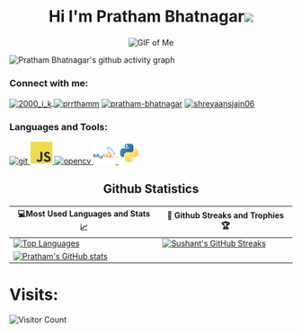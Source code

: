 <h1 align="center">Hi I'm Pratham Bhatnagar<img src="https://raw.githubusercontent.com/aemmadi/aemmadi/master/wave.gif" width="30px"></h1>
<p align="center"> 
<img align="center" alt="GIF of Me" src="https://raw.githubusercontent.com/abhisheknaiidu/abhisheknaiidu/master/code.gif" width="650px"/>
</p>


  ![Pratham Bhatnagar's github activity graph](https://activity-graph.herokuapp.com/graph?username=pratham-bhatnagar&theme=react-dark)




<h3 align="left">Connect with me:</h3>
<p align="left">
<a href="mailto:prathambhatnagar2803@gmail.com?'Reching out to you'='Hi, I want to enwuire about...'" rel="noopener" target="_blank"><img align="center" src="https://image.flaticon.com/icons/png/512/732/732200.png" alt="2000_i_k" height="40" width="40" /></fa>

</a>
  <a href="https://twitter.com/prrthamm" target="blank"
    ><img
      align="center"
      src="https://raw.githubusercontent.com/rahuldkjain/github-profile-readme-generator/master/src/images/icons/Social/twitter.svg"
      alt="prrthamm"
      height="30"
      width="40"
  /></a>
  <a href="https://www.linkedin.com/in/pratham-bhatnagar/" target="blank"
    ><img
      align="center"
      src="https://raw.githubusercontent.com/rahuldkjain/github-profile-readme-generator/master/src/images/icons/Social/linked-in-alt.svg"
      alt="pratham-bhatnagar"
      height="30"
      width="40"
  /></a>
  <a href="https://instagram.com/prrthamm" target="blank"
    ><img
      align="center"
      src="https://raw.githubusercontent.com/rahuldkjain/github-profile-readme-generator/master/src/images/icons/Social/instagram.svg"
      alt="shreyaansjain06"
      height="30"
      width="40"
  /></a>
</p>
<h3 align="left">Languages and Tools:</h3>
 <a href="https://git-scm.com/" target="_blank">
    <img
      src="https://www.vectorlogo.zone/logos/git-scm/git-scm-icon.svg"
      alt="git"
      width="40"
      height="40"
    />
  </a>
   <a
    href="https://developer.mozilla.org/en-US/docs/Web/JavaScript"
    target="_blank"
  >
    <img
      src="https://raw.githubusercontent.com/devicons/devicon/master/icons/javascript/javascript-original.svg"
      alt="javascript"
      width="40"
      height="40"
    />
  <img src="https://www.vectorlogo.zone/logos/opencv/opencv-icon.svg" alt="opencv" width="40" height="40"/> </a>
  </a>
    <a href="https://www.mysql.com/" target="_blank">
    <img
      src="https://raw.githubusercontent.com/devicons/devicon/master/icons/mysql/mysql-original-wordmark.svg"
      alt="mysql"
      width="40"
      height="40"
    />
  </a>
    <a href="https://www.python.org" target="_blank">
    <img
      src="https://raw.githubusercontent.com/devicons/devicon/master/icons/python/python-original.svg"
      alt="python"
      width="40"
      height="40"
    />
  </a>


<h2 align="center">Github Statistics </h2>

|💻Most Used Languages and Stats 📈|🎯 Github Streaks and Trophies 🏆|
|-----------------------------------|----------------------------------|
|[![Top Languages](https://github-readme-stats.vercel.app/api/top-langs/?username=pratham-bhatnagar&show_icons=true&theme=midnight-purple&layout=compact&hide_title=true)](https://github.com/pratham-bhatnagar)|[![Sushant's GitHub Streaks](https://github-readme-streak-stats.herokuapp.com/?user=pratham-bhatnagar&theme=midnight-purple&hide_border=true)](https://github.com/pratham-bhatnagar)
|[![Pratham's GitHub stats](https://github-readme-stats.vercel.app/api?username=pratham-bhatnagar&show_icons=true&theme=midnight-purple&hide_title=true)](https://github.com/pratham-bhatnagar)|
</p>
<h1 >Visits: </h1> 

![Visitor Count](https://profile-counter.glitch.me/pratham-bhatnagar/count.svg)

